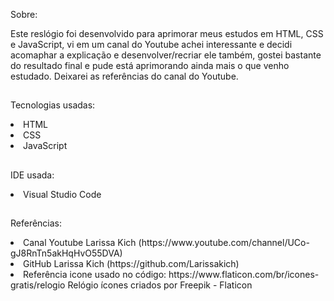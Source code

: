Sobre:
<p>Este reslógio foi desenvolvido para aprimorar meus estudos em HTML, CSS e JavaScript, vi em um canal do Youtube achei interessante e decidi acomaphar a explicação e desenvolver/recriar ele também, gostei bastante do resultado final e pude está aprimorando ainda mais o que venho estudado. Deixarei as referências do canal do Youtube.</p>

##

Tecnologias usadas:
<li>HTML</li>
<li>CSS</li>
<li>JavaScript</li>

##

IDE usada:
<li>Visual Studio Code</li>

##

Referências:
<li>Canal Youtube Larissa Kich (https://www.youtube.com/channel/UCo-gJ8RnTn5akHqHvO55DVA)</li>
<li>GitHub Larissa Kich (https://github.com/Larissakich)</li>
<li>Referência icone usado no código: https://www.flaticon.com/br/icones-gratis/relogio  Relógio ícones criados por Freepik - Flaticon</li>
